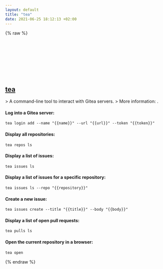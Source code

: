```yaml
---
layout: default
title: "tea"
date: 2021-06-25 18:12:13 +02:00
---
```

{% raw %}
<h2 id="tea">
  <a href="/en/common/tea.html">tea</a> <a href="#tea"><svg class="icon">
    <use href="/assets/images/unicode_sprite.svg#link" />
  </svg></a>
</h2>
> A command-line tool to interact with Gitea servers.
> More information: <https://gitea.com/gitea/tea>.

#### Log into a Gitea server:
```shell
tea login add --name "{{name}}" --url "{{url}}" --token "{{token}}"
```
#### Display all repositories:
```shell
tea repos ls
```
#### Display a list of issues:
```shell
tea issues ls
```
#### Display a list of issues for a specific repository:
```shell
tea issues ls --repo "{{repository}}"
```
#### Create a new issue:
```shell
tea issues create --title "{{title}}" --body "{{body}}"
```
#### Display a list of open pull requests:
```shell
tea pulls ls
```
#### Open the current repository in a browser:
```shell
tea open
```
{% endraw %}
